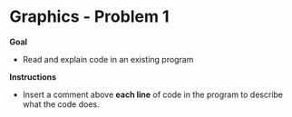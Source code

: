 # Graphics - Problem 1

**Goal**

- Read and explain code in an existing program

**Instructions**

- Insert a comment above **each line** of code in the program to describe what the code does.